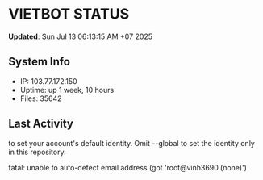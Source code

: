 # VIETBOT STATUS
**Updated**: Sun Jul 13 06:13:15 AM +07 2025

## System Info
- IP: 103.77.172.150
- Uptime: up 1 week, 10 hours
- Files: 35642

## Last Activity

to set your account's default identity.
Omit --global to set the identity only in this repository.

fatal: unable to auto-detect email address (got 'root@vinh3690.(none)')
